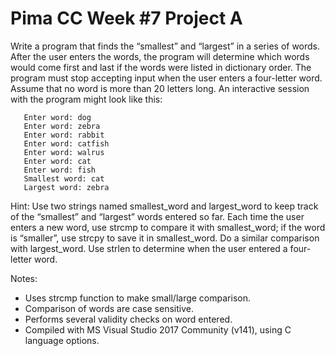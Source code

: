 # Pima CC Week #7 Project A

Write a program that finds the “smallest” and “largest” in a series of words. After the user enters the words, the program will determine which 
words would come first and last if the words were listed in dictionary order. The program must stop accepting input when the user enters a 
four-letter word. Assume that no word is more than 20 letters long. An interactive session with the program might look like this:
```text
   Enter word: dog
   Enter word: zebra
   Enter word: rabbit
   Enter word: catfish
   Enter word: walrus
   Enter word: cat
   Enter word: fish
   Smallest word: cat
   Largest word: zebra
```
Hint: Use two strings named smallest_word and largest_word to keep track of the “smallest” and “largest” words entered so far. Each time the user 
enters a new word, use strcmp to compare it with smallest_word; if the word is “smaller”, use strcpy to save it in smallest_word. Do a similar 
comparison with largest_word. Use strlen to determine when the user entered a four-letter word.

Notes:
* Uses strcmp function to make small/large comparison.
* Comparison of words are case sensitive.
* Performs several validity checks on word entered.
* Compiled with MS Visual Studio 2017 Community (v141), using C language options.
